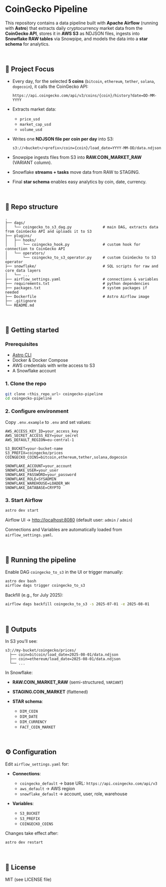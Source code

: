 # CoinGecko Pipeline

This repository contains a data pipeline built with **Apache Airflow** (running with **Astro**) that extracts daily cryptocurrency market data from the **CoinGecko API**, stores it in **AWS S3** as NDJSON files, ingests into **Snowflake RAW tables** via Snowpipe, and models the data into a **star schema** for analytics.

<br>

## 🎯 Project Focus

* Every day, for the selected **5 coins** (`bitcoin`, `ethereum`, `tether`, `solana`, `dogecoin`), it calls the CoinGecko API:

  ```
  https://api.coingecko.com/api/v3/coins/{coin}/history?date=DD-MM-YYYY
  ```

* Extracts market data:

  * `price_usd`
  * `market_cap_usd`
  * `volume_usd`

* Writes one **NDJSON file per coin per day** into S3:

  ```
  s3://<bucket>/<prefix>/coin={coin}/load_date=YYYY-MM-DD/data.ndjson
  ```

* Snowpipe ingests files from S3 into **RAW\.COIN\_MARKET\_RAW** (VARIANT column).

* Snowflake **streams + tasks** move data from RAW to STAGING.

* Final **star schema** enables easy analytics by coin, date, currency.

<br>

## 📂 Repo structure

```
.
├── dags/
│   └── coingecko_to_s3_dag.py              # main DAG, extracts data from CoinGecko API and uploads it to S3
├── plugins/
│   ├── hooks/
│   │   └── coingecko_hook.py               # custom hook for connection to CoinGecko API
│   └── operators/
│       └── coingecko_to_s3_operator.py     # custom CoinGecko to S3 operator
├── snowflake/                              # SQL scripts for raw and core data layers
│   └── ... 
├── airflow_settings.yaml                   # connections & variables
├── requirements.txt                        # python dependencies
├── packages.txt                            # system packages if needed
├── Dockerfile                              # Astro Airflow image
├── .gitignore
└── README.md
```

<br>

## 🚀 Getting started

### Prerequisites

* [Astro CLI](https://www.astronomer.io/docs/astro/cli/install-cli)
* Docker & Docker Compose
* AWS credentials with write access to S3
* A Snowflake account

### 1. Clone the repo

```bash
git clone <this_repo_url> coingecko-pipeline
cd coingecko-pipeline
```

### 2. Configure environment

Copy `.env.example` to `.env` and set values:

```env
AWS_ACCESS_KEY_ID=your_access_key
AWS_SECRET_ACCESS_KEY=your_secret
AWS_DEFAULT_REGION=eu-central-1

S3_BUCKET=your-bucket-name
S3_PREFIX=coingecko/prices
COINGECKO_COINS=bitcoin,ethereum,tether,solana,dogecoin

SNOWFLAKE_ACCOUNT=your_account
SNOWFLAKE_USER=your_user
SNOWFLAKE_PASSWORD=your_password
SNOWFLAKE_ROLE=SYSADMIN
SNOWFLAKE_WAREHOUSE=LOADER_WH
SNOWFLAKE_DATABASE=CRYPTO
```

### 3. Start Airflow

```bash
astro dev start
```

Airflow UI → [http://localhost:8080](http://localhost:8080) (default user: `admin` / `admin`)

Connections and Variables are automatically loaded from `airflow_settings.yaml`.

<br>

## 🔄 Running the pipeline

Enable DAG `coingecko_to_s3` in the UI or trigger manually:

```bash
astro dev bash
airflow dags trigger coingecko_to_s3
```

Backfill (e.g., for July 2025):

```bash
airflow dags backfill coingecko_to_s3 -s 2025-07-01 -e 2025-08-01
```

<br>

## 📝 Outputs

In S3 you’ll see:

```
s3://my-bucket/coingecko/prices/
  ├── coin=bitcoin/load_date=2025-08-01/data.ndjson
  ├── coin=ethereum/load_date=2025-08-01/data.ndjson
  └── ...
```

In Snowflake:

* **RAW\.COIN\_MARKET\_RAW** (semi-structured, `VARIANT`)
* **STAGING.COIN\_MARKET** (flattened)
* **STAR schema**:

  * `DIM_COIN`
  * `DIM_DATE`
  * `DIM_CURRENCY`
  * `FACT_COIN_MARKET`

<br>

## ⚙️ Configuration

Edit `airflow_settings.yaml` for:

* **Connections**:

  * `coingecko_default` → base URL: `https://api.coingecko.com/api/v3`
  * `aws_default` → AWS region
  * `snowflake_default` → account, user, role, warehouse
  
* **Variables**:

  * `S3_BUCKET`
  * `S3_PREFIX`
  * `COINGECKO_COINS`

Changes take effect after:

```bash
astro dev restart
```

<br>

## 📄 License

MIT (see LICENSE file)
